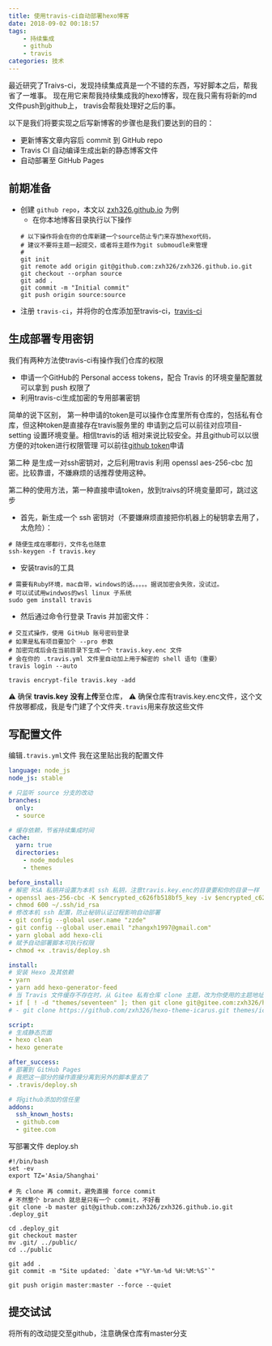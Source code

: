 ```yaml
---
title: 使用travis-ci自动部署hexo博客
date: 2018-09-02 00:18:57
tags:
    - 持续集成
    - github
    - travis
categories: 技术
---
```

最近研究了Traivs-ci，发现持续集成真是一个不错的东西，写好脚本之后，帮我省了一堆事。
现在用它来帮我持续集成我的hexo博客，现在我只需有将新的md文件push到github上，
travis会帮我处理好之后的事。


以下是我们将要实现之后写新博客的步骤也是我们要达到的目的：
* 更新博客文章内容后 commit 到 GitHub repo
* Travis CI 自动编译生成出新的静态博客文件
* 自动部署至 GitHub Pages

<!--more-->

##  前期准备

* 创建 `github repo`，本文以 [zxh326.github.io](https://github.com/zxh326/zxh326.github.io) 为例
    * 在你本地博客目录执行以下操作
    ```shell
    # 以下操作将会在你的仓库新建一个source防止专门来存放hexo代码，
    # 建议不要将主题一起提交，或者将主题作为git submoudle来管理
    # 
    git init
    git remote add origin git@github.com:zxh326/zxh326.github.io.git
    git checkout --orphan source
    git add .
    git commit -m "Initial commit"
    git push origin source:source
    ```
* 注册 `travis-ci`，并将你的仓库添加至travis-ci，[travis-ci](https://travis-ci.org/)

## 生成部署专用密钥

我们有两种方法使travis-ci有操作我们仓库的权限
* 申请一个GitHub的 Personal access tokens，配合 Travis 的环境变量配置就可以拿到 push 权限了
* 利用travis-ci生成加密的专用部署密钥

简单的说下区别，
第一种申请的token是可以操作仓库里所有仓库的，包括私有仓库，但这种token是直接存在travis服务里的 申请到之后可以前往对应项目-setting 设置环境变量。相信travis的话 相对来说比较安全。并且github可以以很方便的对token进行权限管理 可以前往[github token](https://github.com/settings/tokens/new)申请 

第二种 是生成一对ssh密钥对，之后利用travis 利用 openssl aes-256-cbc 加密。比较靠谱，不嫌麻烦的话推荐使用这种。

第二种的使用方法，第一种直接申请token，放到traivs的环境变量即可，跳过这步
* 首先，新生成一个 ssh 密钥对（不要嫌麻烦直接把你机器上的秘钥拿去用了，太危险）：

```shell
# 随便生成在哪都行，文件名也随意
ssh-keygen -f travis.key
```

* 安装travis的工具

```shell
# 需要有Ruby环境，mac自带，windows的话。。。。。据说加密会失败，没试过。
# 可以试试用windwos的wsl linux 子系统
sudo gem install travis
```
* 然后通过命令行登录 Travis 并加密文件：

```shell
# 交互式操作，使用 GitHub 账号密码登录
# 如果是私有项目要加个 --pro 参数
# 加密完成后会在当前目录下生成一个 travis.key.enc 文件
# 会在你的 .travis.yml 文件里自动加上用于解密的 shell 语句（重要）
travis login --auto

travis encrypt-file travis.key -add
```
⚠️ 确保 **travis.key** **没有上传**至仓库，
⚠️ 确保仓库有travis.key.enc文件，这个文件放哪都成，我是专门建了个文件夹`.travis`用来存放这些文件

## 写配置文件
编辑`.travis.yml`文件
我在这里贴出我的配置文件

```yml
language: node_js
node_js: stable

# 只监听 source 分支的改动
branches:
  only:
  - source

# 缓存依赖，节省持续集成时间
cache:
  yarn: true
  directories:
    - node_modules
    - themes

before_install:
# 解密 RSA 私钥并设置为本机 ssh 私钥，注意travis.key.enc的目录要和你的目录一样
- openssl aes-256-cbc -K $encrypted_c626fb518bf5_key -iv $encrypted_c626fb518bf5_iv -in .travis/travis.key.enc -out ~/.ssh/id_rsa -d
- chmod 600 ~/.ssh/id_rsa
# 修改本机 ssh 配置，防止秘钥认证过程影响自动部署
- git config --global user.name "zzde"
- git config --global user.email "zhangxh1997@gmail.com"
- yarn global add hexo-cli
# 赋予自动部署脚本可执行权限
- chmod +x .travis/deploy.sh

install:
# 安装 Hexo 及其依赖
- yarn
- yarn add hexo-generator-feed
# 当 Travis 文件缓存不存在时，从 Gitee 私有仓库 clone 主题，改为你使用的主题地址
- if [ ! -d "themes/seventeen" ]; then git clone git@gitee.com:zxh326/hexo-theme-seventeen.git themes/seventeen; fi
# - git clone https://github.com/zxh326/hexo-theme-icarus.git themes/icarus

script:
# 生成静态页面
- hexo clean
- hexo generate

after_success:
# 部署到 GitHub Pages
# 我把这一部分的操作直接分离到另外的脚本里去了
- .travis/deploy.sh

# 将github添加的信任里
addons:
  ssh_known_hosts:
  - github.com
  - gitee.com

``` 

写部署文件 deploy.sh

```shell
#!/bin/bash
set -ev
export TZ='Asia/Shanghai'

# 先 clone 再 commit，避免直接 force commit
# 不然整个 branch 就总是只有一个 commit，不好看
git clone -b master git@github.com:zxh326/zxh326.github.io.git .deploy_git

cd .deploy_git
git checkout master
mv .git/ ../public/
cd ../public

git add .
git commit -m "Site updated: `date +"%Y-%m-%d %H:%M:%S"`"

git push origin master:master --force --quiet

```

## 提交试试
将所有的改动提交至github，注意确保仓库有master分支
